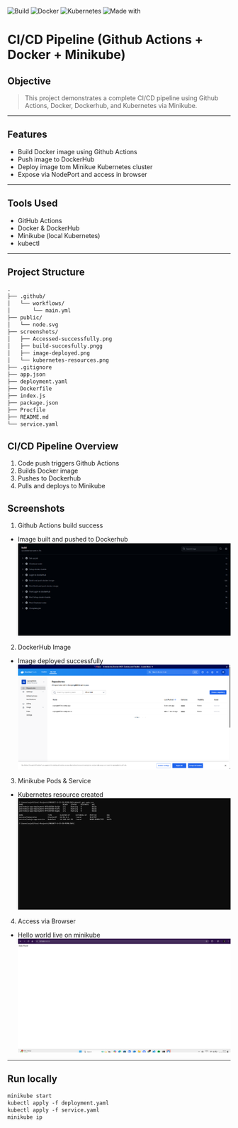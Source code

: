 
![Build](https://github.com/whereareyouRAJ/PROJECT-2-CI-CD-PIPELINE/actions/workflows/main.yml/badge.svg)
![Docker](https://img.shields.io/badge/Docker-Built-blue)
![Kubernetes](https://img.shields.io/badge/Kubernetes-Deployed-success)
![Made with](https://img.shields.io/badge/Made%20with-GitHub%20Actions-purple)

# CI/CD Pipeline (Github Actions + Docker + Minikube)

## Objective 
> This project demonstrates a complete CI/CD pipeline using Github Actions, Docker, Dockerhub, and Kubernetes via Minikube. 

---

## Features 
- Build Docker image using Github Actions
- Push image to DockerHub
- Deploy image tom Minikue Kubernetes cluster
- Expose via NodePort and access in browser

--- 

## Tools Used
- GitHub Actions
- Docker & DockerHub 
- Minikube (local Kubernetes)
- kubectl

---

## Project Structure 

```
.
├── .github/
│   └── workflows/
│       └── main.yml
├── public/
│   └── node.svg
├── screenshots/
│   ├── Accessed-successfully.png
│   ├── build-succesfully.pngg
│   ├── image-deployed.png
│   └── kubernetes-resources.png
├── .gitignore
├── app.json
├── deployment.yaml
├── Dockerfile
├── index.js
├── package.json
├── Procfile
├── README.md
└── service.yaml

```



## CI/CD Pipeline Overview
1. Code push triggers Github Actions
2. Builds Docker image
3. Pushes to Dockerhub
4. Pulls and deploys to Minikube

## Screenshots

1. Github Actions build success
- Image built and pushed to Dockerhub
![](./screenshots/build-successfully.png)
2. DockerHub Image
 - Image deployed successfully
![](./screenshots/image-deployed.png)
3. Minikube Pods & Service
 - Kubernetes resource created
![](./screenshots/kubernetes-resourcces.png)
4. Access via Browser
 - Hello world live on minikube 
![](./screenshots/Accessed-successfully.png)

---

## Run locally 

```
minikube start 
kubectl apply -f deployment.yaml
kubectl apply -f service.yaml
minikube ip 

```

